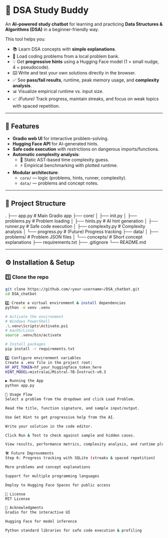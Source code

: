 # 🧠 DSA Study Buddy

An **AI-powered study chatbot** for learning and practicing **Data Structures & Algorithms (DSA)** in a beginner-friendly way.

This tool helps you:

- 📚 Learn DSA concepts with **simple explanations**.
- 📝 Load coding problems from a local problem bank.
- 💡 Get **progressive hints** using a Hugging Face model (1 = small nudge, 4 = pseudocode).
- ⌨️ Write and test your own solutions directly in the browser.
- ✅ See **pass/fail results**, runtime, peak memory usage, and **complexity analysis**.
- 📊 Visualize empirical runtime vs. input size.
- 📈 *(Future)* Track progress, maintain streaks, and focus on weak topics with spaced repetition.

---

## 🚀 Features

- **Gradio web UI** for interactive problem-solving.
- **Hugging Face API** for AI-generated hints.
- **Safe code execution** with restrictions on dangerous imports/functions.
- **Automatic complexity analysis**:
  - 📄 Static AST-based time complexity guess.
  - ⚡ Empirical benchmarking with plotted runtime.
- **Modular architecture**:
  - `core/` — logic (problems, hints, runner, complexity).
  - `data/` — problems and concept notes.

---

## 📂 Project Structure

.
├── app.py # Main Gradio app
├── core/
│ ├── init.py
│ ├── problems.py # Problem loading
│ ├── hints.py # AI hint generation
│ ├── runner.py # Safe code execution
│ ├── complexity.py # Complexity analysis
│ └── progress.py # (Future) Progress tracking
├── data/
│ ├── problems/ # Problem JSON files
│ └── concepts/ # Short concept explanations
├── requirements.txt
├── .gitignore
└── README.md


---

## ⚙️ Installation & Setup

### 1️⃣ Clone the repo
```bash
git clone https://github.com/<your-username>/DSA_chatbot.git
cd DSA_chatbot

2️⃣ Create a virtual environment & install dependencies
python -m venv .venv

# Activate the environment
# Windows PowerShell
.\.venv\Scripts\Activate.ps1
# macOS/Linux
source .venv/bin/activate

# Install packages
pip install -r requirements.txt

3️⃣ Configure environment variables
Create a .env file in the project root:
HF_API_TOKEN=hf_your_huggingface_token_here
HINT_MODEL=mistralai/Mistral-7B-Instruct-v0.3

▶️ Running the App
python app.py

📌 Usage Flow
Select a problem from the dropdown and click Load Problem.

Read the title, function signature, and sample input/output.

Use Get Hint to get progressive help from the AI.

Write your solution in the code editor.

Click Run & Test to check against sample and hidden cases.

View results, performance metrics, complexity analysis, and runtime plot.

🛠️ Future Improvements
Step 6: Progress tracking with SQLite (streaks & spaced repetition)

More problems and concept explanations

Support for multiple programming languages

Deploy to Hugging Face Spaces for public access

📜 License
MIT License

🙌 Acknowledgments
Gradio for the interactive UI

Hugging Face for model inference

Python standard libraries for safe code execution & profiling


